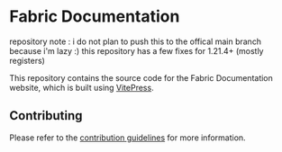 # Fabric Documentation

repository note : i do not plan to push this to the offical main branch because i'm lazy :)
this repository has a few fixes for 1.21.4+ (mostly registers)


This repository contains the source code for the Fabric Documentation website, which is built using [VitePress](https://vitepress.dev/).

## Contributing

Please refer to the [contribution guidelines](./contributing) for more information.
